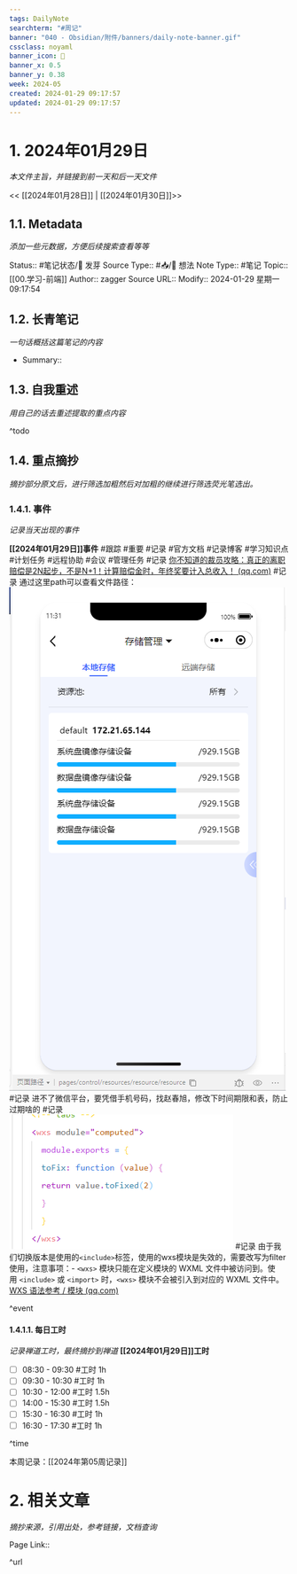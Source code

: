 ```yaml
---
tags: DailyNote
searchterm: "#周记"
banner: "040 - Obsidian/附件/banners/daily-note-banner.gif"
cssclass: noyaml
banner_icon: 💌
banner_x: 0.5
banner_y: 0.38
week: 2024-05
created: 2024-01-29 09:17:57
updated: 2024-01-29 09:17:57
---
```


# 1. 2024年01月29日

_本文件主旨，并链接到前一天和后一天文件_

<< [[2024年01月28日]] | [[2024年01月30日]]>>

## 1.1. Metadata

_添加一些元数据，方便后续搜索查看等等_

Status:: #笔记状态/🌱 发芽
Source Type:: #📥/💭 想法 
Note Type:: #笔记
Topic:: [[00.学习-前端]]
Author:: zagger
Source URL::
Modify:: 2024-01-29 星期一 09:17:54

## 1.2. 长青笔记

_一句话概括这篇笔记的内容_

- Summary::

## 1.3. 自我重述

_用自己的话去重述提取的重点内容_

^todo

## 1.4. 重点摘抄

_摘抄部分原文后，进行筛选加粗然后对加粗的继续进行筛选荧光笔选出。_

### 1.4.1. 事件

_记录当天出现的事件_

**[[2024年01月29日]]事件** 
#跟踪 #重要 #记录 #官方文档 #记录博客 #学习知识点 #计划任务 #远程协助 #会议 #管理任务
#记录 [你不知道的裁员攻略：真正的离职赔偿是2N起步，不是N+1！计算赔偿金时，年终奖要计入总收入！ (qq.com)](https://mp.weixin.qq.com/s?__biz=MzU0OTE4MzYzMw==&mid=2247557608&idx=1&sn=a0ab4c849bbc62ff8623f0c23a705dda&chksm=fbb06816ccc7e100ddadcd89952feaac63537ff5cf51afb1ac357be1ffc37ab23094b874a130&scene=27)
#记录 通过这里path可以查看文件路径：![image.png](https://raw.githubusercontent.com/zaggerj/obsidian_picgo/main/obsidian/20240129113236.png)
#记录 进不了微信平台，要凭借手机号码，找赵春旭，修改下时间期限和表，防止过期啥的
#记录 ![image.png](https://raw.githubusercontent.com/zaggerj/obsidian_picgo/main/obsidian/20240129113410.png)
#记录 由于我们切换版本是使用的`<include>`标签，使用的wxs模块是失效的，需要改写为filter使用，注意事项：- `<wxs>` 模块只能在定义模块的 WXML 文件中被访问到。使用 `<include>` 或 `<import>` 时，`<wxs>` 模块不会被引入到对应的 WXML 文件中。[WXS 语法参考 / 模块 (qq.com)](https://developers.weixin.qq.com/miniprogram/dev/reference/wxs/01wxs-module.html)

^event

#### 1.4.1.1. 每日工时

_记录禅道工时，最终摘抄到禅道_
**[[2024年01月29日]]工时**
- [ ] 08:30 - 09:30 #工时  1h
- [ ] 09:30 - 10:30 #工时  1h
- [ ] 10:30 - 12:00 #工时  1.5h
- [ ] 14:00 - 15:30 #工时  1.5h
- [ ] 15:30 - 16:30 #工时  1h
- [ ] 16:30 - 17:30 #工时  1h

^time

本周记录：[[2024年第05周记录]]

# 2. 相关文章

_摘抄来源，引用出处，参考链接，文档查询_

Page Link::

^url
